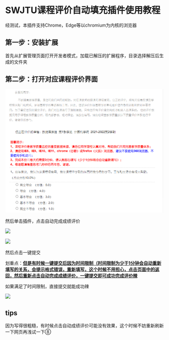 # SWJTU课程评价自动填充插件使用教程

经测试，本插件支持Chrome，Edge等以chromium为内核的浏览器

## 第一步：安装扩展

首先从扩展管理页面打开开发者模式，加载已解压的扩展程序，目录选择解压后生成的文件夹

## 第二步：打开对应课程评价界面

![image-20220530171108101](.\image\image-20220530171108101.png)

然后单击插件，点击自动完成成绩评价

![](E:\chromeExtension\grade\image\image-20220530171410.png)

![](E:\chromeExtension\grade\image\image-20220530171615.png)

然后点击一键提交

划重点：<u>**但是有时候一键提交后因为时间限制（时间限制为少于1分钟会自动重新填写的关系，会提示格式错误，重新填写，这个时候不用担心，点击页面中的返回，然后重新点击自动完成成绩评价，一键提交即可成功完成评价辣**</u>

如果满足了时间限制，直接提交就能成功辣

![](E:\chromeExtension\grade\image\image-20220530172036.png)





## tips

因为写得很粗糙，有时候点击自动成绩评价可能没有效果，这个时候不妨重新刷新一下网页再浅试一下⑧